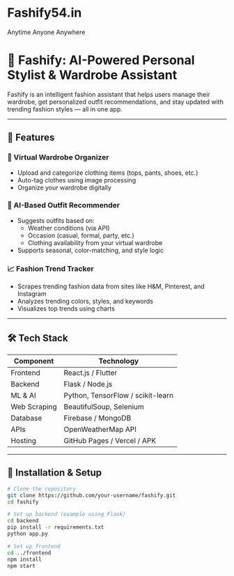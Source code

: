 # Fashify54.in
Anytime Anyone Anywhere 

# 👾 Fashify: AI-Powered Personal Stylist & Wardrobe Assistant

Fashify is an intelligent fashion assistant that helps users manage their wardrobe, get personalized outfit recommendations, and stay updated with trending fashion styles — all in one app.

---

## 🚀 Features

### 👚 Virtual Wardrobe Organizer
- Upload and categorize clothing items (tops, pants, shoes, etc.)
- Auto-tag clothes using image processing
- Organize your wardrobe digitally

### 🤖 AI-Based Outfit Recommender
- Suggests outfits based on:
  - Weather conditions (via API)
  - Occasion (casual, formal, party, etc.)
  - Clothing availability from your virtual wardrobe
- Supports seasonal, color-matching, and style logic

### 📈 Fashion Trend Tracker
- Scrapes trending fashion data from sites like H&M, Pinterest, and Instagram
- Analyzes trending colors, styles, and keywords
- Visualizes top trends using charts

---

## 🛠️ Tech Stack

| Component       | Technology                    |
|----------------|-------------------------------|
| Frontend        | React.js / Flutter            |
| Backend         | Flask / Node.js               |
| ML & AI         | Python, TensorFlow / scikit-learn |
| Web Scraping    | BeautifulSoup, Selenium       |
| Database        | Firebase / MongoDB            |
| APIs            | OpenWeatherMap API            |
| Hosting         | GitHub Pages / Vercel / APK   |

---

## 🔧 Installation & Setup

```bash
# Clone the repository
git clone https://github.com/your-username/fashify.git
cd fashify

# Set up backend (example using Flask)
cd backend
pip install -r requirements.txt
python app.py

# Set up frontend
cd ../frontend
npm install
npm start
